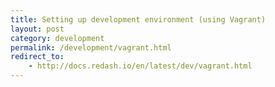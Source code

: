 ```yaml
---
title: Setting up development environment (using Vagrant)
layout: post
category: development
permalink: /development/vagrant.html
redirect_to:
    - http://docs.redash.io/en/latest/dev/vagrant.html
---
```


